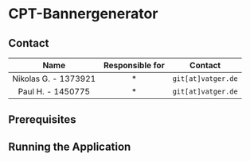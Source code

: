 # CPT-Bannergenerator

<!-- Short description outlining the aim of the project and the functionality this project / application provides.
An example of this can be found [here](https://github.com/vatger/teamspeak-station-bot). -->

## Contact

<!-- The naming convention is as follows:
**Option A:** First name + surname
**Option B:** First name + first letter of surname + Vatsim ID -->

|         Name         | Responsible for |      Contact       |
| :------------------: | :-------------: | :----------------: |
| Nikolas G. - 1373921 |       \*        | `git[at]vatger.de` |
|  Paul H. - 1450775   |       \*        | `git[at]vatger.de` |

## Prerequisites

<!-- - **Node.js** (https://nodejs.org/en) -->

## Running the Application

<!-- This section should outline how the project can be executed in a local environment and should
include any non-standard packages that are required to be installed before executing the
application.

1. Run `npm install`
2. Run `npm run start:dev` -->

<!-- ## Any other subsections that could be useful for users/developers -->

